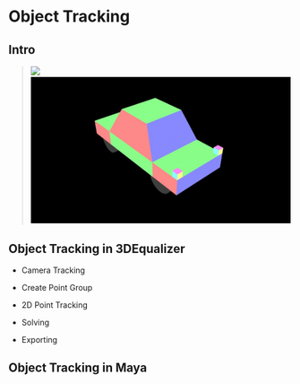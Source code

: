 # Object Tracking

## Intro
> ![](../img/week4/object_tracking_concept-optimize.gif)<br>
> ![](../img/week4/car_only-optimize.gif)<br>

## Object Tracking in 3DEqualizer

- Camera Tracking

- Create Point Group

- 2D Point Tracking

- Solving

- Exporting

## Object Tracking in Maya
